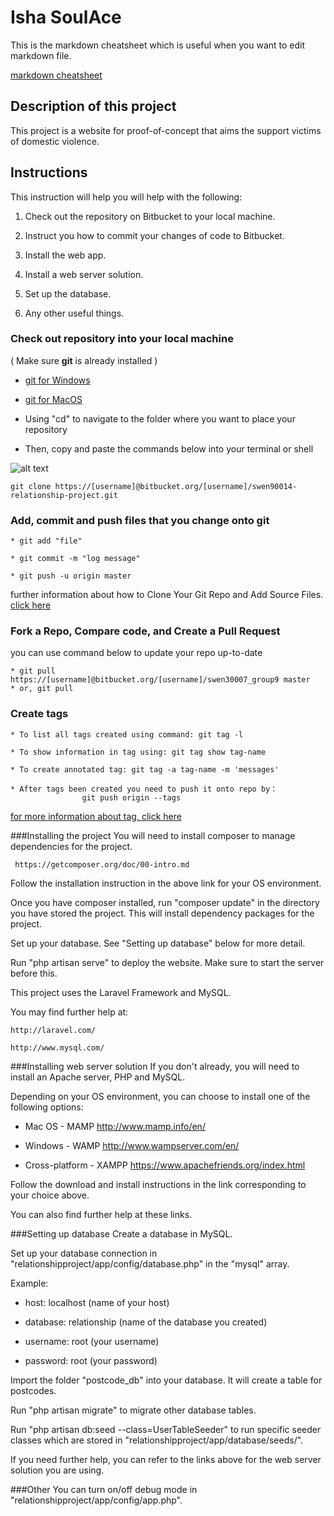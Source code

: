 # Isha SoulAce

This is the markdown cheatsheet which is useful when you want to edit
markdown file.

[markdown cheatsheet](https://github.com/adam-p/markdown-here/wiki/Markdown-Cheatsheet)

## Description of this project
This project is a website for proof-of-concept that aims the support victims of domestic violence.

## Instructions
This instruction will help you will help with the following:

1.  Check out the repository on Bitbucket to your local machine.

2. Instruct you how to commit your changes of code to Bitbucket.

3. Install the web app.

4. Install a web server solution.

5. Set up the database.

6. Any other useful things.

### Check out repository into your local machine

( Make sure **git** is already installed )

* [git for Windows](http://msysgit.github.io)

* [git for MacOS](http://sourceforge.net/projects/git-osx-installer/)

+ Using "cd" to navigate to the folder where you want to place your
repository

+ Then, copy and paste the commands below into your terminal or shell


![alt text](https://bitbucket.org/litao_shen/swen30007_group9/raw/d90135153ea8f5cf40c187dfb666560c97632ead/clone_repo.png
"clone repo instructions")
```
git clone https://[username]@bitbucket.org/[username]/swen90014-relationship-project.git
```


### Add, commit and push files that you change onto git

```
* git add "file"

* git commit -m "log message"

* git push -u origin master
```

further information about how to Clone Your Git Repo and Add Source Files.
[click
here](https://confluence.atlassian.com/display/BITBUCKET/Clone+Your+Git+Repo+and+Add+Source+Files)

### Fork a Repo, Compare code, and Create a Pull Request

you can use command below to update your repo up-to-date

```
* git pull https://[username]@bitbucket.org/[username]/swen30007_group9 master
* or, git pull 
```

### Create tags

```
* To list all tags created using command: git tag -l

* To show information in tag using: git tag show tag-name

* To create annotated tag: git tag -a tag-name -m 'messages'

* After tags been created you need to push it onto repo by：
                git push origin --tags
```
[for more information about tag, click here](http://git-scm.com/book/en/Git-Basics-Tagging)

###Installing the project
You will need to install composer to manage dependencies for the project.
```
 https://getcomposer.org/doc/00-intro.md
```
Follow the installation instruction in the above link for your OS environment.

Once you have composer installed, run "composer update" in the directory you have stored the project. This will install dependency packages for the project.

Set up your database. See "Setting up database" below for more detail.

Run "php artisan serve" to deploy the website. Make sure to start the server before this.

This project uses the Laravel Framework and MySQL.

You may find further help at:
```
http://laravel.com/

http://www.mysql.com/
```

###Installing web server solution
If you don't already, you will need to install an Apache server, PHP and MySQL.

Depending on your OS environment, you can choose to install one of the following options:

+ Mac OS - MAMP http://www.mamp.info/en/

+ Windows - WAMP http://www.wampserver.com/en/

+ Cross-platform - XAMPP https://www.apachefriends.org/index.html

Follow the download and install instructions in the link corresponding to your choice above.

You can also find further help at these links.

###Setting up database
Create a database in MySQL.

Set up your database connection in "relationshipproject/app/config/database.php" in the "mysql" array.

Example:

+ host: localhost (name of your host)

+ database: relationship (name of the database you created)

+ username: root (your username)

+ password: root (your password)

Import the folder "postcode_db" into your database. It will create a table for postcodes.

Run "php artisan migrate" to migrate other database tables.

Run "php artisan db:seed --class=UserTableSeeder" to run specific seeder classes which are stored in "relationshipproject/app/database/seeds/".

If you need further help, you can refer to the links above for the web server solution you are using.

###Other
You can turn on/off debug mode in "relationshipproject/app/config/app.php".